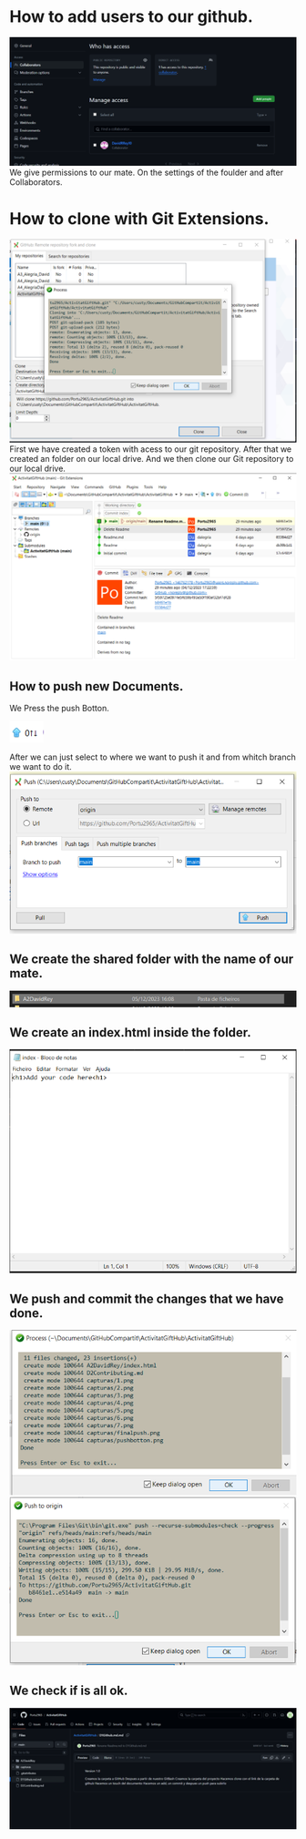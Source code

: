 # How to add users to our github.
![Permissions](./capturas/2.png)
We give permissions to our mate. On the settings of the foulder and after Collaborators.
# How to clone with Git Extensions.
![Clone](./capturas/3.png)
First we have created a token with acess to our git repository.
After that we created an folder on our local drive.
And we then clone our Git repository to our local drive.
![Clone](./capturas/4.png)
## How to push new Documents.
We Press the push Botton.

![PushBotton](./capturas/pushbotton.png)

After we can just select to where we want to push it and from whitch branch we want to do it.
![Push](./capturas/6.png)
## We create the shared folder with the name of our mate.
![Mate](./capturas/5.png)
## We create an index.html inside the folder.
![Index](./capturas/7.png)
## We push and commit the changes that we have done.
![commit](./capturas/finalpush.png)
![FinalPush](./capturas/commit.png)
## We check if is all ok.
![AllOk](./capturas/allokk.png)